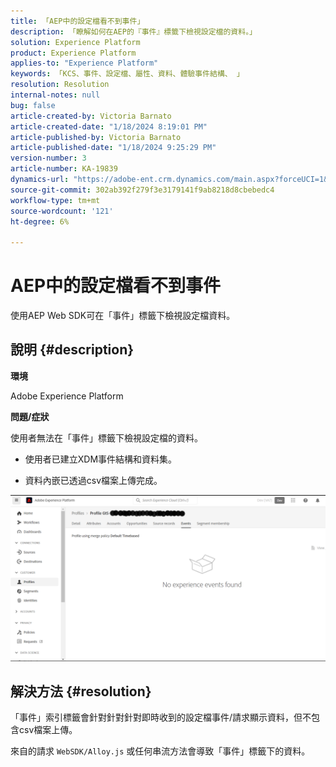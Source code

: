 ```yaml
---
title: 「AEP中的設定檔看不到事件」
description: 「瞭解如何在AEP的『事件』標籤下檢視設定檔的資料。」
solution: Experience Platform
product: Experience Platform
applies-to: "Experience Platform"
keywords: 「KCS、事件、設定檔、屬性、資料、體驗事件結構、 」
resolution: Resolution
internal-notes: null
bug: false
article-created-by: Victoria Barnato
article-created-date: "1/18/2024 8:19:01 PM"
article-published-by: Victoria Barnato
article-published-date: "1/18/2024 9:25:29 PM"
version-number: 3
article-number: KA-19839
dynamics-url: "https://adobe-ent.crm.dynamics.com/main.aspx?forceUCI=1&pagetype=entityrecord&etn=knowledgearticle&id=480094ce-3eb6-ee11-a569-6045bd006b25"
source-git-commit: 302ab392f279f3e3179141f9ab8218d8cbebedc4
workflow-type: tm+mt
source-wordcount: '121'
ht-degree: 6%

---
```


# AEP中的設定檔看不到事件


使用AEP Web SDK可在「事件」標籤下檢視設定檔資料。



## 說明 {#description}


<b>環境</b>

Adobe Experience Platform

<b>問題/症狀</b>

使用者無法在「事件」標籤下檢視設定檔的資料。



- 使用者已建立XDM事件結構和資料集。

- 資料內嵌已透過csv檔案上傳完成。



![](assets/___490094ce-3eb6-ee11-a569-6045bd006b25___.png)


## 解決方法 {#resolution}


「事件」索引標籤會針對針對針對即時收到的設定檔事件/請求顯示資料，但不包含csv檔案上傳。

來自的請求 `WebSDK/Alloy.js` 或任何串流方法會導致「事件」標籤下的資料。
